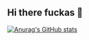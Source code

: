 ## Hi there fuckas 👋

[![Anurag's GitHub stats](https://github-readme-stats.vercel.app/api?username=pataccon&show_icons=true&theme=transparent)](https://github.com/anuraghazra/github-readme-stats)


<!--
**pataccon/pataccon** is a ✨ _special_ ✨ repository because its `README.md` (this file) appears on your GitHub profile.

Here are some ideas to get you started:

- 🔭 I’m currently working on ...
- 🌱 I’m currently learning ...
- 👯 I’m looking to collaborate on ...
- 🤔 I’m looking for help with ...
- 💬 Ask me about ...
- 📫 How to reach me: ...
- 😄 Pronouns: ...
- ⚡ Fun fact: ...
-->
